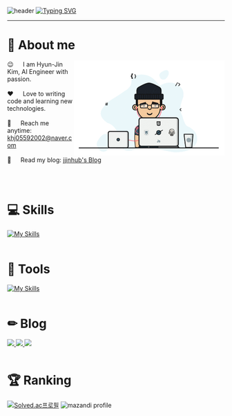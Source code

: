 <!-- Header -->
![header](https://capsule-render.vercel.app/api?type=waving&color=6994CDEE&text=&animation=twinkling&height=80)
[![Typing SVG](https://readme-typing-svg.demolab.com?font=Alkatra&weight=500&size=45&duration=4000&pause=3&color=6994CDEE&center=false&vCenter=false&multiline=true&repeat=true&width=1000&height=100&lines=Welcome+to+HyunJin's+GitHub!👋)](https://git.io/typing-svg)
<hr/>

<!-- About Section -->
# 👋 About me
<p>
 <img align="right" src="/assets/profile.gif" alt="Coding Profile" width="350" />
  
 😉 &emsp; I am Hyun-Jin Kim, AI Engineer with passion.<br/><br/>
 ❤️ &emsp; Love to writing code and learning new technologies.<br/><br/>
 📧 &emsp; Reach me anytime: khj05592002@naver.com<br/><br/>
 💬 &emsp; Read my blog: [jjinhub's Blog](https://jjinhub.github.io)
</p>
<br/><br/>

# 💻 Skills
[![My Skills](https://skillicons.dev/icons?i=py,r,mysql,postgres,linux,anaconda,selenium,git&perline=10)](https://skillicons.dev)
<br/><br/>

# 🔨 Tools
[![My Skills](https://skillicons.dev/icons?i=vscode,ps,md,notion&perline=10)](https://skillicons.dev)
<br/><br/>

# ✏ Blog
<a href="https://jjinhub.github.io" target="_blank">
    <img src="https://img.shields.io/badge/github-181717?style=for-the-badge&logo=github&logoColor=white"/>
</a>
<a href="https://khj05592002.tistory.com/" target="_blank">
    <img src="https://img.shields.io/badge/tistory-000000?style=for-the-badge&logo=tistory&logoColor=white"/>
</a>
<a href="www.instagram.com/dev_jjiny" target="_blank">
    <img src="https://img.shields.io/badge/instagram-E4405F?style=for-the-badge&logo=instagram&logoColor=white"/>
</a>
<br/><br/>

# 🏆 Ranking
[![Solved.ac프로필](http://mazassumnida.wtf/api/v2/generate_badge?boj={khj05592002})](https://solved.ac/{khj05592002})
![mazandi profile](http://mazandi.herokuapp.com/api?handle=khj05592002&theme=dark)
<br/><br/>

